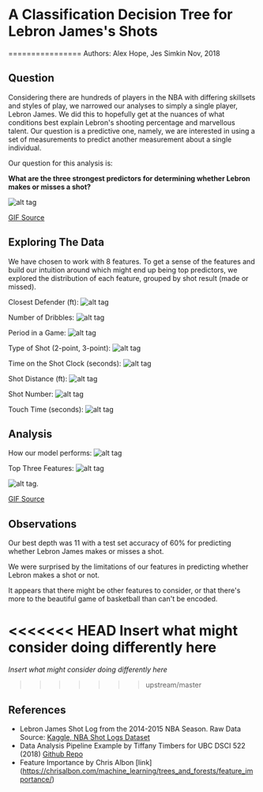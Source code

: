 # A Classification Decision Tree for Lebron James's Shots 
================
Authors: Alex Hope, Jes Simkin
Nov, 2018

## Question
Considering there are hundreds of players in the NBA with differing skillsets and styles of play, we narrowed our analyses to simply a single player, Lebron James. We did this to hopefully get at the nuances of what conditions best explain Lebron's shooting percentage and marvellous talent. Our question is a predictive one, namely, we are interested in using a set of measurements to predict another measurement about a single individual.

Our question for this analysis is:  
  
 __What are the three strongest predictors for determining whether Lebron makes or misses a shot?__
 
![alt tag](https://media.giphy.com/media/l0MYwdebx8o0XI56E/giphy-tumblr.gif) 

[GIF Source](https://media.giphy.com/media/l0MYwdebx8o0XI56E/giphy-tumblr.gif)
 

## Exploring The Data
We have chosen to work with 8 features. To get a sense of the features and build our intuition around which might end up being top predictors, we explored the distribution of each feature, grouped by shot result (made or missed).

Closest Defender (ft): ![alt
tag](../results/figs/EDA_CLOSE_DEF_DIST_Lebron_James.png)

Number of Dribbles: ![alt tag](../results/figs/EDA_DRIBBLES_Lebron_James.png)

Period in a Game: ![alt tag](../results/figs/EDA_PERIOD_Lebron_James.png)

Type of Shot (2-point, 3-point): ![alt
tag](../results/figs/EDA_PTS_TYPE_Lebron_James.png)

Time on the Shot Clock (seconds): ![alt
tag](../results/figs/EDA_SHOT_CLOCK_Lebron_James.png)

Shot Distance (ft): ![alt tag](../results/figs/EDA_SHOT_DIST_Lebron_James.png)

Shot Number: ![alt tag](../results/figs/EDA_SHOT_NUMBER_Lebron_James.png)

Touch Time (seconds): ![alt
tag](../results/figs/EDA_TOUCH_TIME_Lebron_James.png)

## Analysis

How our model performs: ![alt tag](../results/figs/train-test-acc.png)

Top Three Features: ![alt tag](../results/figs/best_features.png)

![alt tag](https://media.giphy.com/media/lKafiHISf6FEtciruw/giphy.gif). 

[GIF Source](https://media.giphy.com/media/lKafiHISf6FEtciruw/giphy.gif)

## Observations

Our best depth was 11 with a test set accuracy of 60% for predicting whether Lebron James makes or misses a shot.

We were surprised by the limitations of our features in predicting whether Lebron makes a shot or not. 

It appears that there might be other features to consider, or that there's more to the beautiful game of basketball than can't be encoded.

<<<<<<< HEAD
**Insert what might consider doing differently here**
=======
*Insert what might consider doing differently here*
>>>>>>> upstream/master


## References

- Lebron James Shot Log from the 2014-2015 NBA Season. Raw Data Source: [Kaggle, NBA Shot Logs Dataset](https://www.kaggle.com/dansbecker/nba-shot-logs/home)
- Data Analysis Pipeline Example by Tiffany Timbers for UBC DSCI 522    (2018) [Github Repo](https://github.com/ttimbers/data_analysis_pipeline_eg/tree/v1.1)
- Feature Importance by Chris Albon [link] (https://chrisalbon.com/machine_learning/trees_and_forests/feature_importance/)